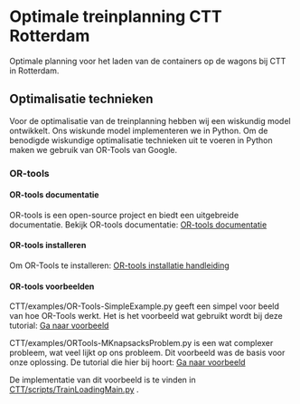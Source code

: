 # Optimale treinplanning CTT Rotterdam
Optimale planning voor het laden van de containers op de wagons bij CTT in Rotterdam. 

## Optimalisatie technieken
Voor de optimalisatie van de treinplanning hebben wij een wiskundig model ontwikkelt.
Ons wiskunde model implementeren we in Python. 
Om de benodigde wiskundige optimalisatie technieken uit te voeren in Python maken we gebruik van OR-Tools van Google.

### OR-tools

#### OR-tools documentatie
OR-tools is een open-source project en biedt een uitgebreide documentatie. 
Bekijk OR-tools documentatie: 
[OR-tools documentatie](https://developers.google.com/optimization/introduction/overview)


#### OR-tools installeren
Om OR-Tools te installeren:
[OR-tools installatie handleiding](https://developers.google.com/optimization/install/python)


#### OR-tools voorbeelden
CTT/examples/OR-Tools-SimpleExample.py geeft een simpel voor beeld van hoe OR-Tools werkt. Het is het voorbeeld wat gebruikt wordt bij deze tutorial:
[Ga naar voorbeeld](https://developers.google.com/optimization/introduction/python)

CTT/examples/ORTools-MKnapsacksProblem.py is een wat complexer probleem, wat veel lijkt op ons probleem. Dit voorbeeld was de basis voor onze oplossing. De tutorial die hier bij hoort: [Ga naar voorbeeld](https://developers.google.com/optimization/bin/multiple_knapsack)

De implementatie van dit voorbeeld is te vinden in [CTT/scripts/TrainLoadingMain.py](https://github.com/SquadHenri/CTT/blob/main/scripts/TrainLoadingMain.py)
. 
